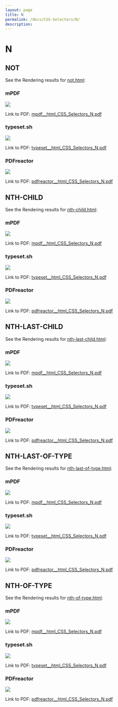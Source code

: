```yaml
---
layout: page
title: N
permalink: /docs/CSS-Selectors/N/
description: 
---
```


# N



## NOT

See the Rendering results for [not.html](/html/CSS%20Selectors/N/not.html):

### mPDF
![](mpdf__html_CSS_Selectors_N.png) 

Link to PDF: [mpdf__html_CSS_Selectors_N.pdf](mpdf__html_CSS_Selectors_N.pdf)

### typeset.sh
![](typeset__html_CSS_Selectors_N.png) 

Link to PDF: [typeset__html_CSS_Selectors_N.pdf](typeset__html_CSS_Selectors_N.pdf)

### PDFreactor
![](pdfreactor__html_CSS_Selectors_N.png) 

Link to PDF: [pdfreactor__html_CSS_Selectors_N.pdf](pdfreactor__html_CSS_Selectors_N.pdf)

## NTH-CHILD

See the Rendering results for [nth-child.html](/html/CSS%20Selectors/N/nth-child.html):

### mPDF
![](mpdf__html_CSS_Selectors_N.png) 

Link to PDF: [mpdf__html_CSS_Selectors_N.pdf](mpdf__html_CSS_Selectors_N.pdf)

### typeset.sh
![](typeset__html_CSS_Selectors_N.png) 

Link to PDF: [typeset__html_CSS_Selectors_N.pdf](typeset__html_CSS_Selectors_N.pdf)

### PDFreactor
![](pdfreactor__html_CSS_Selectors_N.png) 

Link to PDF: [pdfreactor__html_CSS_Selectors_N.pdf](pdfreactor__html_CSS_Selectors_N.pdf)

## NTH-LAST-CHILD

See the Rendering results for [nth-last-child.html](/html/CSS%20Selectors/N/nth-last-child.html):

### mPDF
![](mpdf__html_CSS_Selectors_N.png) 

Link to PDF: [mpdf__html_CSS_Selectors_N.pdf](mpdf__html_CSS_Selectors_N.pdf)

### typeset.sh
![](typeset__html_CSS_Selectors_N.png) 

Link to PDF: [typeset__html_CSS_Selectors_N.pdf](typeset__html_CSS_Selectors_N.pdf)

### PDFreactor
![](pdfreactor__html_CSS_Selectors_N.png) 

Link to PDF: [pdfreactor__html_CSS_Selectors_N.pdf](pdfreactor__html_CSS_Selectors_N.pdf)

## NTH-LAST-OF-TYPE

See the Rendering results for [nth-last-of-type.html](/html/CSS%20Selectors/N/nth-last-of-type.html):

### mPDF
![](mpdf__html_CSS_Selectors_N.png) 

Link to PDF: [mpdf__html_CSS_Selectors_N.pdf](mpdf__html_CSS_Selectors_N.pdf)

### typeset.sh
![](typeset__html_CSS_Selectors_N.png) 

Link to PDF: [typeset__html_CSS_Selectors_N.pdf](typeset__html_CSS_Selectors_N.pdf)

### PDFreactor
![](pdfreactor__html_CSS_Selectors_N.png) 

Link to PDF: [pdfreactor__html_CSS_Selectors_N.pdf](pdfreactor__html_CSS_Selectors_N.pdf)

## NTH-OF-TYPE

See the Rendering results for [nth-of-type.html](/html/CSS%20Selectors/N/nth-of-type.html):

### mPDF
![](mpdf__html_CSS_Selectors_N.png) 

Link to PDF: [mpdf__html_CSS_Selectors_N.pdf](mpdf__html_CSS_Selectors_N.pdf)

### typeset.sh
![](typeset__html_CSS_Selectors_N.png) 

Link to PDF: [typeset__html_CSS_Selectors_N.pdf](typeset__html_CSS_Selectors_N.pdf)

### PDFreactor
![](pdfreactor__html_CSS_Selectors_N.png) 

Link to PDF: [pdfreactor__html_CSS_Selectors_N.pdf](pdfreactor__html_CSS_Selectors_N.pdf)


